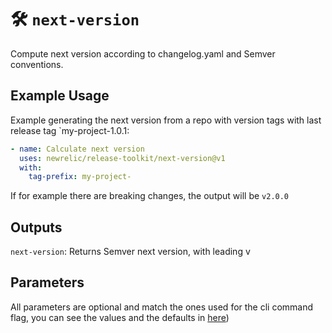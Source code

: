 # 🛠️ `next-version`

Compute next version according to changelog.yaml and Semver conventions.

## Example Usage

Example generating the next version from a repo with version tags with last release tag `my-project-1.0.1:
```yaml
- name: Calculate next version
  uses: newrelic/release-toolkit/next-version@v1
  with:
    tag-prefix: my-project-
```

If for example there are breaking changes, the output will be `v2.0.0`

## Outputs

`next-version`: Returns Semver next version, with leading v

## Parameters

All parameters are optional and match the ones used for the cli command flag, you can see the values and the defaults in [here](../README.md#next-version))
